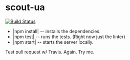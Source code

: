 # scout-ua

[![Build Status](https://travis-ci.org/MozScout/scout-ua.svg?branch=master)](https://travis-ci.org/MozScout/scout-ua)

* |npm install| -- installs the dependencies.
* |npm test| -- runs the tests. (Right now just the linter)
* |npm start| -- starts the server locally.

Test pull request w/ Travis.
Again.
Try me.
